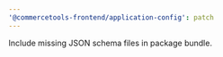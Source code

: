```yaml
---
'@commercetools-frontend/application-config': patch
---
```


Include missing JSON schema files in package bundle.
